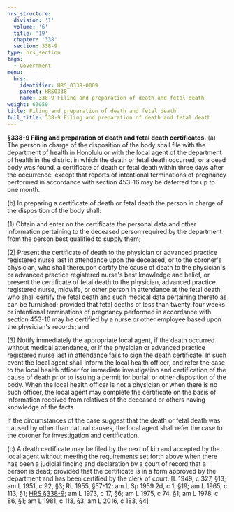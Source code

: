 ```yaml
---
hrs_structure:
  division: '1'
  volume: '6'
  title: '19'
  chapter: '338'
  section: 338-9
type: hrs_section
tags:
  - Government
menu:
  hrs:
    identifier: HRS_0338-0009
    parent: HRS0338
    name: 338-9 Filing and preparation of death and fetal death
weight: 63050
title: Filing and preparation of death and fetal death
full_title: 338-9 Filing and preparation of death and fetal death
---
```

**§338-9 Filing and preparation of death and fetal death certificates.** (a) The person in charge of the disposition of the body shall file with the department of health in Honolulu or with the local agent of the department of health in the district in which the death or fetal death occurred, or a dead body was found, a certificate of death or fetal death within three days after the occurrence, except that reports of intentional terminations of pregnancy performed in accordance with section 453-16 may be deferred for up to one month.

(b) In preparing a certificate of death or fetal death the person in charge of the disposition of the body shall:

(1) Obtain and enter on the certificate the personal data and other information pertaining to the deceased person required by the department from the person best qualified to supply them;

(2) Present the certificate of death to the physician or advanced practice registered nurse last in attendance upon the deceased, or to the coroner's physician, who shall thereupon certify the cause of death to the physician's or advanced practice registered nurse's best knowledge and belief, or present the certificate of fetal death to the physician, advanced practice registered nurse, midwife, or other person in attendance at the fetal death, who shall certify the fetal death and such medical data pertaining thereto as can be furnished; provided that fetal deaths of less than twenty-four weeks or intentional terminations of pregnancy performed in accordance with section 453-16 may be certified by a nurse or other employee based upon the physician's records; and

(3) Notify immediately the appropriate local agent, if the death occurred without medical attendance, or if the physician or advanced practice registered nurse last in attendance fails to sign the death certificate. In such event the local agent shall inform the local health officer, and refer the case to the local health officer for immediate investigation and certification of the cause of death prior to issuing a permit for burial, or other disposition of the body. When the local health officer is not a physician or when there is no such officer, the local agent may complete the certificate on the basis of information received from relatives of the deceased or others having knowledge of the facts.

If the circumstances of the case suggest that the death or fetal death was caused by other than natural causes, the local agent shall refer the case to the coroner for investigation and certification.

(c) A death certificate may be filed by the next of kin and accepted by the local agent without meeting the requirements set forth above when there has been a judicial finding and declaration by a court of record that a person is dead; provided that the certificate is in a form approved by the department and has been certified by the clerk of court. [L 1949, c 327, §13; am L 1951, c 92, §3; RL 1955, §57-12; am L Sp 1959 2d, c 1, §19; am L 1965, c 113, §1; [HRS §338-9](/title-19/chapter-338/section-338-9/); am L 1973, c 17, §6; am L 1975, c 74, §1; am L 1978, c 86, §1; am L 1981, c 113, §3; am L 2016, c 183, §4]